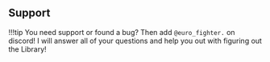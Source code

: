 ## Support 
!!!tip
    You need support or found a bug?
    Then add `@euro_fighter.` on discord! 
    I will answer all of your questions and help you out with figuring out the Library!